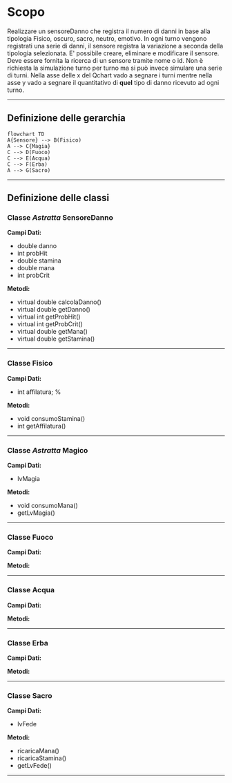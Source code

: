 # Scopo
Realizzare un sensoreDanno che registra il numero di danni in base alla tipologia Fisico, oscuro, sacro, neutro, emotivo.
In ogni turno vengono registrati una serie di danni, il sensore registra la variazione a seconda della tipologia selezionata. E' possibile creare, eliminare e modificare il sensore.
Deve essere fornita la ricerca di un sensore tramite nome o id.
Non è richiesta la simulazione turno per turno ma si può invece simulare una serie di turni.
Nella asse delle x del Qchart vado a segnare i turni mentre nella asse y vado a segnare il quantitativo di **quel** tipo di danno ricevuto ad ogni turno.

---
## Definizione delle gerarchia

```mermaid
flowchart TD
A{Sensore} --> B(Fisico)
A --> C{Magia}
C --> D(Fuoco)
C --> E(Acqua)
C --> F(Erba)
A --> G(Sacro)
```
---
## Definizione delle classi

### Classe *Astratta* SensoreDanno
**Campi Dati:**
- double danno
- int probHit
- double stamina
- double mana
- int probCrit

**Metodi:**
- virtual double calcolaDanno()
- virtual double getDanno()
- virtual int getProbHit()
- virtual int getProbCrit()
- virtual double getMana()
- virtual double getStamina()

---
### Classe Fisico
**Campi Dati:**
- int affilatura; % 

**Metodi:**
- void consumoStamina()
- int getAffilatura()

---
### Classe *Astratta* Magico
**Campi Dati:**
- lvMagia

**Metodi:**
- void consumoMana()
- getLvMagia()
---
### Classe Fuoco
**Campi Dati:**

**Metodi:**

---
### Classe Acqua
**Campi Dati:**

**Metodi:**

---
### Classe Erba
**Campi Dati:**

**Metodi:**

---
### Classe Sacro
**Campi Dati:**
- lvFede

**Metodi:**
- ricaricaMana()
- ricaricaStamina()
- getLvFede()

---